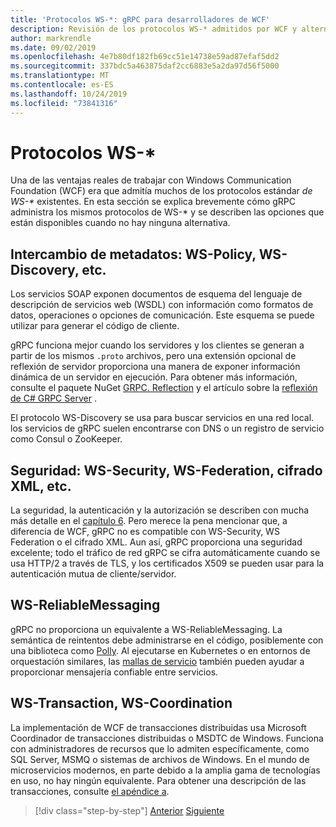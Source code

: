 ```yaml
---
title: 'Protocolos WS-*: gRPC para desarrolladores de WCF'
description: Revisión de los protocolos WS-* admitidos por WCF y alternativas disponibles con gRPC
author: markrendle
ms.date: 09/02/2019
ms.openlocfilehash: 4e7b80df182fb69cc51e14738e59ad87efaf5dd2
ms.sourcegitcommit: 337bdc5a463875daf2cc6883e5a2da97d56f5000
ms.translationtype: MT
ms.contentlocale: es-ES
ms.lasthandoff: 10/24/2019
ms.locfileid: "73841316"
---
```

# <a name="ws--protocols"></a>Protocolos WS-\*

Una de las ventajas reales de trabajar con Windows Communication Foundation (WCF) era que admitía muchos de los protocolos estándar _de WS-\*_ existentes. En esta sección se explica brevemente cómo gRPC administra los mismos protocolos de WS-\* y se describen las opciones que están disponibles cuando no hay ninguna alternativa.

## <a name="metadata-exchange---ws-policy-ws-discovery-and-so-on"></a>Intercambio de metadatos: WS-Policy, WS-Discovery, etc.

Los servicios SOAP exponen documentos de esquema del lenguaje de descripción de servicios web (WSDL) con información como formatos de datos, operaciones o opciones de comunicación. Este esquema se puede utilizar para generar el código de cliente.

gRPC funciona mejor cuando los servidores y los clientes se generan a partir de los mismos `.proto` archivos, pero una extensión opcional de reflexión de servidor proporciona una manera de exponer información dinámica de un servidor en ejecución. Para obtener más información, consulte el paquete NuGet [GRPC. Reflection](https://nuget.org/packages/Grpc.Reflection) y el artículo sobre la [reflexión de C# GRPC Server](https://github.com/grpc/grpc/blob/master/doc/csharp/server_reflection.md) .

El protocolo WS-Discovery se usa para buscar servicios en una red local. los servicios de gRPC suelen encontrarse con DNS o un registro de servicio como Consul o ZooKeeper.

## <a name="security--ws-security-ws-federation-xml-encryption-and-so-on"></a>Seguridad: WS-Security, WS-Federation, cifrado XML, etc.

La seguridad, la autenticación y la autorización se describen con mucha más detalle en el [capítulo 6](security.md). Pero merece la pena mencionar que, a diferencia de WCF, gRPC no es compatible con WS-Security, WS Federation o el cifrado XML. Aun así, gRPC proporciona una seguridad excelente; todo el tráfico de red gRPC se cifra automáticamente cuando se usa HTTP/2 a través de TLS, y los certificados X509 se pueden usar para la autenticación mutua de cliente/servidor.

## <a name="ws-reliablemessaging"></a>WS-ReliableMessaging

gRPC no proporciona un equivalente a WS-ReliableMessaging. La semántica de reintentos debe administrarse en el código, posiblemente con una biblioteca como [Polly](https://github.com/App-vNext/Polly). Al ejecutarse en Kubernetes o en entornos de orquestación similares, las [mallas de servicio](service-mesh.md) también pueden ayudar a proporcionar mensajería confiable entre servicios.

## <a name="ws-transaction-ws-coordination"></a>WS-Transaction, WS-Coordination

La implementación de WCF de transacciones distribuidas usa Microsoft Coordinador de transacciones distribuidas o MSDTC de Windows. Funciona con administradores de recursos que lo admiten específicamente, como SQL Server, MSMQ o sistemas de archivos de Windows. En el mundo de microservicios modernos, en parte debido a la amplia gama de tecnologías en uso, no hay ningún equivalente. Para obtener una descripción de las transacciones, consulte [el apéndice a](appendix.md).

>[!div class="step-by-step"]
>[Anterior](error-handling.md)
>[Siguiente](migrate-wcf-to-grpc.md)
